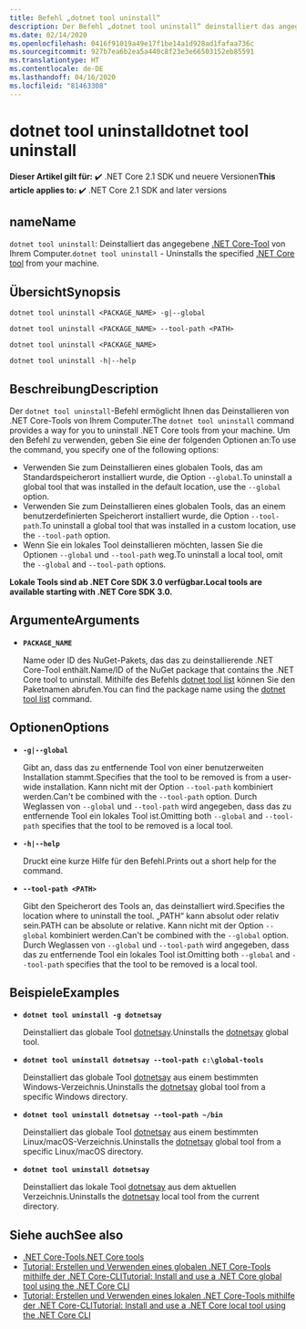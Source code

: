 ```yaml
---
title: Befehl „dotnet tool uninstall“
description: Der Befehl „dotnet tool uninstall“ deinstalliert das angegebene .NET Core-Tool von Ihrem Computer.
ms.date: 02/14/2020
ms.openlocfilehash: 0416f91019a49e17f1be14a1d928ad1fafaa736c
ms.sourcegitcommit: 927b7ea6b2ea5a440c8f23e3e66503152eb85591
ms.translationtype: HT
ms.contentlocale: de-DE
ms.lasthandoff: 04/16/2020
ms.locfileid: "81463308"
---
```

# <a name="dotnet-tool-uninstall"></a><span data-ttu-id="71a1a-103">dotnet tool uninstall</span><span class="sxs-lookup"><span data-stu-id="71a1a-103">dotnet tool uninstall</span></span>

<span data-ttu-id="71a1a-104">**Dieser Artikel gilt für:** ✔️ .NET Core 2.1 SDK und neuere Versionen</span><span class="sxs-lookup"><span data-stu-id="71a1a-104">**This article applies to:** ✔️ .NET Core 2.1 SDK and later versions</span></span>

## <a name="name"></a><span data-ttu-id="71a1a-105">name</span><span class="sxs-lookup"><span data-stu-id="71a1a-105">Name</span></span>

<span data-ttu-id="71a1a-106">`dotnet tool uninstall`: Deinstalliert das angegebene [.NET Core-Tool](global-tools.md) von Ihrem Computer.</span><span class="sxs-lookup"><span data-stu-id="71a1a-106">`dotnet tool uninstall` - Uninstalls the specified [.NET Core tool](global-tools.md) from your machine.</span></span>

## <a name="synopsis"></a><span data-ttu-id="71a1a-107">Übersicht</span><span class="sxs-lookup"><span data-stu-id="71a1a-107">Synopsis</span></span>

```dotnetcli
dotnet tool uninstall <PACKAGE_NAME> -g|--global

dotnet tool uninstall <PACKAGE_NAME> --tool-path <PATH>

dotnet tool uninstall <PACKAGE_NAME>

dotnet tool uninstall -h|--help
```

## <a name="description"></a><span data-ttu-id="71a1a-108">Beschreibung</span><span class="sxs-lookup"><span data-stu-id="71a1a-108">Description</span></span>

<span data-ttu-id="71a1a-109">Der `dotnet tool uninstall`-Befehl ermöglicht Ihnen das Deinstallieren von .NET Core-Tools von Ihrem Computer.</span><span class="sxs-lookup"><span data-stu-id="71a1a-109">The `dotnet tool uninstall` command provides a way for you to uninstall .NET Core tools from your machine.</span></span> <span data-ttu-id="71a1a-110">Um den Befehl zu verwenden, geben Sie eine der folgenden Optionen an:</span><span class="sxs-lookup"><span data-stu-id="71a1a-110">To use the command, you specify one of the following options:</span></span>

* <span data-ttu-id="71a1a-111">Verwenden Sie zum Deinstallieren eines globalen Tools, das am Standardspeicherort installiert wurde, die Option `--global`.</span><span class="sxs-lookup"><span data-stu-id="71a1a-111">To uninstall a global tool that was installed in the default location, use the `--global` option.</span></span>
* <span data-ttu-id="71a1a-112">Verwenden Sie zum Deinstallieren eines globalen Tools, das an einem benutzerdefinierten Speicherort installiert wurde, die Option `--tool-path`.</span><span class="sxs-lookup"><span data-stu-id="71a1a-112">To uninstall a global tool that was installed in a custom location,  use the `--tool-path` option.</span></span>
* <span data-ttu-id="71a1a-113">Wenn Sie ein lokales Tool deinstallieren möchten, lassen Sie die Optionen `--global` und `--tool-path` weg.</span><span class="sxs-lookup"><span data-stu-id="71a1a-113">To uninstall a local tool, omit the `--global` and `--tool-path` options.</span></span>

<span data-ttu-id="71a1a-114">**Lokale Tools sind ab .NET Core SDK 3.0 verfügbar.**</span><span class="sxs-lookup"><span data-stu-id="71a1a-114">**Local tools are available starting with .NET Core SDK 3.0.**</span></span>

## <a name="arguments"></a><span data-ttu-id="71a1a-115">Argumente</span><span class="sxs-lookup"><span data-stu-id="71a1a-115">Arguments</span></span>

- **`PACKAGE_NAME`**

  <span data-ttu-id="71a1a-116">Name oder ID des NuGet-Pakets, das das zu deinstallierende .NET Core-Tool enthält.</span><span class="sxs-lookup"><span data-stu-id="71a1a-116">Name/ID of the NuGet package that contains the .NET Core tool to uninstall.</span></span> <span data-ttu-id="71a1a-117">Mithilfe des Befehls [dotnet tool list](dotnet-tool-list.md) können Sie den Paketnamen abrufen.</span><span class="sxs-lookup"><span data-stu-id="71a1a-117">You can find the package name using the [dotnet tool list](dotnet-tool-list.md) command.</span></span>

## <a name="options"></a><span data-ttu-id="71a1a-118">Optionen</span><span class="sxs-lookup"><span data-stu-id="71a1a-118">Options</span></span>

- **`-g|--global`**

  <span data-ttu-id="71a1a-119">Gibt an, dass das zu entfernende Tool von einer benutzerweiten Installation stammt.</span><span class="sxs-lookup"><span data-stu-id="71a1a-119">Specifies that the tool to be removed is from a user-wide installation.</span></span> <span data-ttu-id="71a1a-120">Kann nicht mit der Option `--tool-path` kombiniert werden.</span><span class="sxs-lookup"><span data-stu-id="71a1a-120">Can't be combined with the `--tool-path` option.</span></span> <span data-ttu-id="71a1a-121">Durch Weglassen von `--global` und `--tool-path` wird angegeben, dass das zu entfernende Tool ein lokales Tool ist.</span><span class="sxs-lookup"><span data-stu-id="71a1a-121">Omitting both `--global` and `--tool-path` specifies that the tool to be removed is a local tool.</span></span>

- **`-h|--help`**

  <span data-ttu-id="71a1a-122">Druckt eine kurze Hilfe für den Befehl.</span><span class="sxs-lookup"><span data-stu-id="71a1a-122">Prints out a short help for the command.</span></span>

- **`--tool-path <PATH>`**

  <span data-ttu-id="71a1a-123">Gibt den Speicherort des Tools an, das deinstalliert wird.</span><span class="sxs-lookup"><span data-stu-id="71a1a-123">Specifies the location where to uninstall the tool.</span></span> <span data-ttu-id="71a1a-124">„PATH“ kann absolut oder relativ sein.</span><span class="sxs-lookup"><span data-stu-id="71a1a-124">PATH can be absolute or relative.</span></span> <span data-ttu-id="71a1a-125">Kann nicht mit der Option `--global` kombiniert werden.</span><span class="sxs-lookup"><span data-stu-id="71a1a-125">Can't be combined with the `--global` option.</span></span> <span data-ttu-id="71a1a-126">Durch Weglassen von `--global` und `--tool-path` wird angegeben, dass das zu entfernende Tool ein lokales Tool ist.</span><span class="sxs-lookup"><span data-stu-id="71a1a-126">Omitting both `--global` and `--tool-path` specifies that the tool to be removed is a local tool.</span></span>

## <a name="examples"></a><span data-ttu-id="71a1a-127">Beispiele</span><span class="sxs-lookup"><span data-stu-id="71a1a-127">Examples</span></span>

- **`dotnet tool uninstall -g dotnetsay`**

  <span data-ttu-id="71a1a-128">Deinstalliert das globale Tool [dotnetsay](https://www.nuget.org/packages/dotnetsay/).</span><span class="sxs-lookup"><span data-stu-id="71a1a-128">Uninstalls the [dotnetsay](https://www.nuget.org/packages/dotnetsay/) global tool.</span></span>

- **`dotnet tool uninstall dotnetsay --tool-path c:\global-tools`**

  <span data-ttu-id="71a1a-129">Deinstalliert das globale Tool [dotnetsay](https://www.nuget.org/packages/dotnetsay/) aus einem bestimmten Windows-Verzeichnis.</span><span class="sxs-lookup"><span data-stu-id="71a1a-129">Uninstalls the [dotnetsay](https://www.nuget.org/packages/dotnetsay/) global tool from a specific Windows directory.</span></span>

- **`dotnet tool uninstall dotnetsay --tool-path ~/bin`**

  <span data-ttu-id="71a1a-130">Deinstalliert das globale Tool [dotnetsay](https://www.nuget.org/packages/dotnetsay/) aus einem bestimmten Linux/macOS-Verzeichnis.</span><span class="sxs-lookup"><span data-stu-id="71a1a-130">Uninstalls the [dotnetsay](https://www.nuget.org/packages/dotnetsay/) global tool from a specific Linux/macOS directory.</span></span>

- **`dotnet tool uninstall dotnetsay`**

  <span data-ttu-id="71a1a-131">Deinstalliert das lokale Tool [dotnetsay](https://www.nuget.org/packages/dotnetsay/) aus dem aktuellen Verzeichnis.</span><span class="sxs-lookup"><span data-stu-id="71a1a-131">Uninstalls the [dotnetsay](https://www.nuget.org/packages/dotnetsay/) local tool from the current directory.</span></span>

## <a name="see-also"></a><span data-ttu-id="71a1a-132">Siehe auch</span><span class="sxs-lookup"><span data-stu-id="71a1a-132">See also</span></span>

- [<span data-ttu-id="71a1a-133">.NET Core-Tools</span><span class="sxs-lookup"><span data-stu-id="71a1a-133">.NET Core tools</span></span>](global-tools.md)
- [<span data-ttu-id="71a1a-134">Tutorial: Erstellen und Verwenden eines globalen .NET Core-Tools mithilfe der .NET Core-CLI</span><span class="sxs-lookup"><span data-stu-id="71a1a-134">Tutorial: Install and use a .NET Core global tool using the .NET Core CLI</span></span>](global-tools-how-to-use.md)
- [<span data-ttu-id="71a1a-135">Tutorial: Erstellen und Verwenden eines lokalen .NET Core-Tools mithilfe der .NET Core-CLI</span><span class="sxs-lookup"><span data-stu-id="71a1a-135">Tutorial: Install and use a .NET Core local tool using the .NET Core CLI</span></span>](local-tools-how-to-use.md)
